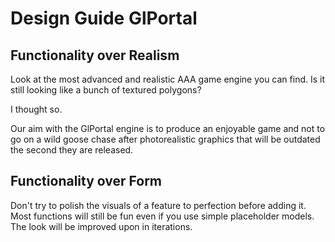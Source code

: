 # Design Guide GlPortal
## Functionality over Realism
Look at the most advanced and realistic AAA game engine you can find. 
Is it still looking like a bunch of textured polygons? 

I thought so.

Our aim with the GlPortal engine is to produce an enjoyable game and not to go on a wild goose chase after photorealistic 
graphics that will be outdated the second they are released. 

## Functionality over Form
Don't try to polish the visuals of a feature to perfection before adding it. Most functions will still be fun even if you 
use simple placeholder models. The look will be improved upon in iterations.
